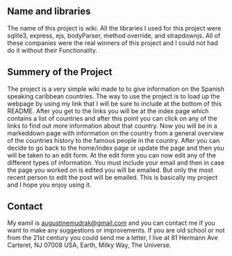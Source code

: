 ## Name and libraries
The name of this project is wiki. All the libraries I used for this project were sqlite3, express, ejs, bodyParser, method override, and strapdownjs. All of these companies were the real winners of this project and I could not had do it without their Functionality.

## Summery of the Project
The project is a very simple wiki made to to give information on the Spanish speaking caribbean countries. The way to use the project is to load up the webpage by using my link that I will be sure to include at the bottom of this README. After you get to the links you will be at the index page which contains a list of countries and after this point you can click on any of the links to find out more information about that country. Now you will be in a markeddown page with information on the country from a general overview of the countries history to the famous people in the country. After you can decide to go back to the home/index page or update the page and then you will be taken to an edit form. At the edit form you can now edit any of the different types of information. You must include your email and then in case the page you worked on is edited you will be emailed. But only the most recent person to edit the post will be emailed. This is basically my project and I hope you enjoy using it.

## Contact
My eamil is augustinemudrak@gmail.com and you can contact me if you want to make any suggestions or improvements. If you are old school or not from the 21st century you could send me a letter, I live at 81 Hermann Ave Carteret, NJ 07008 USA, Earth, Milky Way, The Universe.
